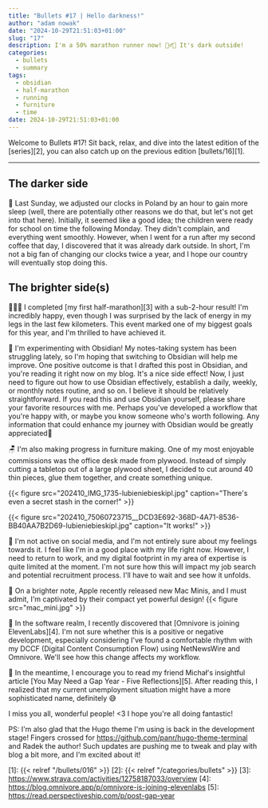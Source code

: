 ```yaml
---
title: "Bullets #17 | Hello darkness!"
author: "adam nowak"
date: "2024-10-29T21:51:03+01:00"
slug: "17"
description: I'm a 50% marathon runner now! 🏃‍♂️🎉 It's dark outside!
categories:
  - bullets
  - summary
tags: 
  - obsidian
  - half-marathon
  - running
  - furniture
  - time
date: 2024-10-29T21:51:03+01:00
---
```


Welcome to Bullets #17! Sit back, relax, and dive into the latest edition of the [series][2], you can also catch up on the previous edition [bullets/16][1].

---

## The darker side

🌚 Last Sunday, we adjusted our clocks in Poland by an hour to gain more sleep (well, there are potentially other reasons we do that, but let's not get into that here). Initially, it seemed like a good idea; the children were ready for school on time the following Monday. They didn't complain, and everything went smoothly. However, when I went for a run after my second coffee that day, I discovered that it was already dark outside. In short, I'm not a big fan of changing our clocks twice a year, and I hope our country will eventually stop doing this.

## The brighter side(s)

🏃🏻‍♂️ I completed [my first half-marathon][3] with a sub-2-hour result! I'm incredibly happy, even though I was surprised by the lack of energy in my legs in the last few kilometers. This event marked one of my biggest goals for this year, and I'm thrilled to have achieved it.
  
📝 I'm experimenting with Obsidian! My notes-taking system has been struggling lately, so I'm hoping that switching to Obsidian will help me improve. One positive outcome is that I drafted this post in Obsidian, and you're reading it right now on my blog. It's a nice side effect! Now, I just need to figure out how to use Obsidian effectively, establish a daily, weekly, or monthly notes routine, and so on. I believe it should be relatively straightforward. If you read this and use Obsidian yourself, please share your favorite resources with me. Perhaps you've developed a workflow that you're happy with, or maybe you know someone who's worth following. Any information that could enhance my journey with Obsidian would be greatly appreciated🙏

🪑 I'm also making progress in furniture making. One of my most enjoyable commissions was the office desk made from plywood. Instead of simply cutting a tabletop out of a large plywood sheet, I decided to cut around 40 thin pieces, glue them together, and create something unique.

{{< figure src="202410_IMG_1735-lubieniebieskipl.jpg" caption="There's even a secret stash in the corner!" >}}

{{< figure src="202410_75060723715__DCD3E692-368D-4A71-8536-BB40AA7B2D69-lubieniebieskipl.jpg" caption="It works!" >}}

🤔 I'm not active on social media, and I'm not entirely sure about my feelings towards it. I feel like I'm in a good place with my life right now. However, I need to return to work, and my digital footprint in my area of expertise is quite limited at the moment. I'm not sure how this will impact my job search and potential recruitment process. I'll have to wait and see how it unfolds.

🍏 On a brighter note, Apple recently released new Mac Minis, and I must admit, I'm captivated by their compact yet powerful design!
{{< figure src="mac_mini.jpg" >}}

🧐 In the software realm, I recently discovered that [Omnivore is joining ElevenLabs][4]. I'm not sure whether this is a positive or negative development, especially considering I've found a comfortable rhythm with my DCCF (Digital Content Consumption Flow) using NetNewsWire and Omnivore. We'll see how this change affects my workflow.

📖 In the meantime, I encourage you to read my friend Michał's insightful article  [You May Need a Gap Year - Five Reflections][5]. After reading this, I realized that my current unemployment situation might have a more sophisticated name, definitely 😅

I miss you all, wonderful people! <3 I hope you're all doing fantastic!

PS: I'm also glad that the Hugo theme I'm using is back in the development stage! Fingers crossed for https://github.com/panr/hugo-theme-terminal and Radek the author! Such updates are pushing me to tweak and play with blog a bit more, and I'm excited about it!

[1]: {{< relref "/bullets/016" >}}
[2]: {{< relref "/categories/bullets" >}}
[3]: https://www.strava.com/activities/12758187033/overview
[4]: https://blog.omnivore.app/p/omnivore-is-joining-elevenlabs
[5]: https://read.perspectiveship.com/p/post-gap-year
